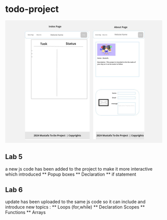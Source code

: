 # todo-project
![Wire Frame Design](Images/Wireframe.jpg)
## Lab 5 
a new js code has been added to the project to make it more interactive which introduced 
** Popup boxes 
** Declaration
** if statement 
## Lab 6 
update has been uploaded to the same js code so it can include and introduce new topics : 
** Loops (for,while)
** Declaration Scopes 
** Functions 
** Arrays